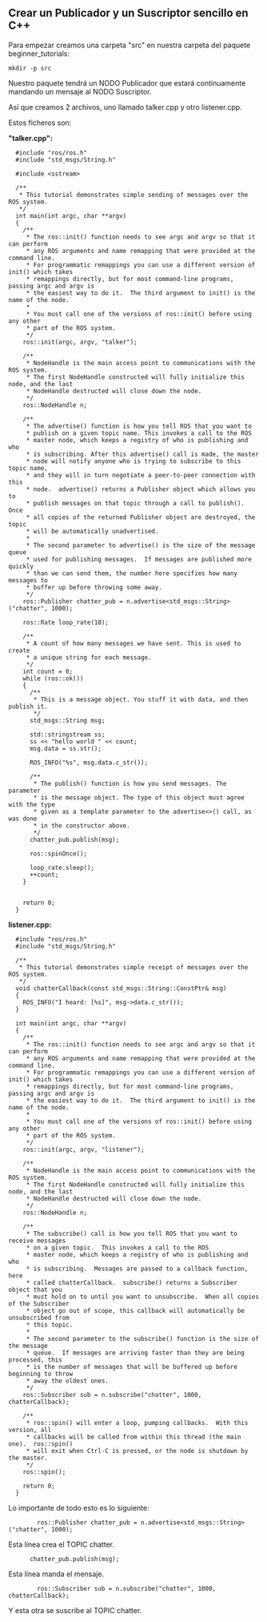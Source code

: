 ## **Crear un Publicador y un Suscriptor sencillo en C++**

Para empezar creamos una carpeta "src" en nuestra carpeta del paquete beginner_tutorials:

    mkdir -p src

Nuestro paquete tendrá un NODO Publicador que estará continuamente mandando un mensaje al NODO Suscriptor.

Así que creamos 2 archivos, uno llamado talker.cpp y otro listener.cpp.

Estos ficheros son:

**"talker.cpp":**

      #include "ros/ros.h"
      #include "std_msgs/String.h"

      #include <sstream>

      /**
       * This tutorial demonstrates simple sending of messages over the ROS system.
       */
      int main(int argc, char **argv)
      {
        /**
         * The ros::init() function needs to see argc and argv so that it can perform
         * any ROS arguments and name remapping that were provided at the command line.
         * For programmatic remappings you can use a different version of init() which takes
         * remappings directly, but for most command-line programs, passing argc and argv is
         * the easiest way to do it.  The third argument to init() is the name of the node.
         *
         * You must call one of the versions of ros::init() before using any other
         * part of the ROS system.
         */
        ros::init(argc, argv, "talker");

        /**
         * NodeHandle is the main access point to communications with the ROS system.
         * The first NodeHandle constructed will fully initialize this node, and the last
         * NodeHandle destructed will close down the node.
         */
        ros::NodeHandle n;

        /**
         * The advertise() function is how you tell ROS that you want to
         * publish on a given topic name. This invokes a call to the ROS
         * master node, which keeps a registry of who is publishing and who
         * is subscribing. After this advertise() call is made, the master
         * node will notify anyone who is trying to subscribe to this topic name,
         * and they will in turn negotiate a peer-to-peer connection with this
         * node.  advertise() returns a Publisher object which allows you to
         * publish messages on that topic through a call to publish().  Once
         * all copies of the returned Publisher object are destroyed, the topic
         * will be automatically unadvertised.
         *
         * The second parameter to advertise() is the size of the message queue
         * used for publishing messages.  If messages are published more quickly
         * than we can send them, the number here specifies how many messages to
         * buffer up before throwing some away.
         */
        ros::Publisher chatter_pub = n.advertise<std_msgs::String>("chatter", 1000);

        ros::Rate loop_rate(10);

        /**
         * A count of how many messages we have sent. This is used to create
         * a unique string for each message.
         */
        int count = 0;
        while (ros::ok())
        {
          /**
           * This is a message object. You stuff it with data, and then publish it.
           */
          std_msgs::String msg;

          std::stringstream ss;
          ss << "hello world " << count;
          msg.data = ss.str();

          ROS_INFO("%s", msg.data.c_str());

          /**
           * The publish() function is how you send messages. The parameter
           * is the message object. The type of this object must agree with the type
           * given as a template parameter to the advertise<>() call, as was done
           * in the constructor above.
           */
          chatter_pub.publish(msg);

          ros::spinOnce();

          loop_rate.sleep();
          ++count;
        }


        return 0;
      }
      
**listener.cpp:**

      #include "ros/ros.h"
      #include "std_msgs/String.h"

      /**
       * This tutorial demonstrates simple receipt of messages over the ROS system.
       */
      void chatterCallback(const std_msgs::String::ConstPtr& msg)
      {
        ROS_INFO("I heard: [%s]", msg->data.c_str());
      }

      int main(int argc, char **argv)
      {
        /**
         * The ros::init() function needs to see argc and argv so that it can perform
         * any ROS arguments and name remapping that were provided at the command line.
         * For programmatic remappings you can use a different version of init() which takes
         * remappings directly, but for most command-line programs, passing argc and argv is
         * the easiest way to do it.  The third argument to init() is the name of the node.
         *
         * You must call one of the versions of ros::init() before using any other
         * part of the ROS system.
         */
        ros::init(argc, argv, "listener");

        /**
         * NodeHandle is the main access point to communications with the ROS system.
         * The first NodeHandle constructed will fully initialize this node, and the last
         * NodeHandle destructed will close down the node.
         */
        ros::NodeHandle n;

        /**
         * The subscribe() call is how you tell ROS that you want to receive messages
         * on a given topic.  This invokes a call to the ROS
         * master node, which keeps a registry of who is publishing and who
         * is subscribing.  Messages are passed to a callback function, here
         * called chatterCallback.  subscribe() returns a Subscriber object that you
         * must hold on to until you want to unsubscribe.  When all copies of the Subscriber
         * object go out of scope, this callback will automatically be unsubscribed from
         * this topic.
         *
         * The second parameter to the subscribe() function is the size of the message
         * queue.  If messages are arriving faster than they are being processed, this
         * is the number of messages that will be buffered up before beginning to throw
         * away the oldest ones.
         */
        ros::Subscriber sub = n.subscribe("chatter", 1000, chatterCallback);

        /**
         * ros::spin() will enter a loop, pumping callbacks.  With this version, all
         * callbacks will be called from within this thread (the main one).  ros::spin()
         * will exit when Ctrl-C is pressed, or the node is shutdown by the master.
         */
        ros::spin();

        return 0;
      }

Lo importante de todo esto es lo siguiente:

            ros::Publisher chatter_pub = n.advertise<std_msgs::String>("chatter", 1000);

Esta línea crea el TOPIC chatter.

          chatter_pub.publish(msg);
          
Esta línea manda el mensaje.

            ros::Subscriber sub = n.subscribe("chatter", 1000, chatterCallback);
            
Y esta otra se suscribe al TOPIC chatter.
